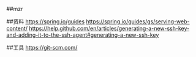 ##mzr

##资料
https://spring.io/guides
https://spring.io/guides/gs/serving-web-content/
https://help.github.com/en/articles/generating-a-new-ssh-key-and-adding-it-to-the-ssh-agent#generating-a-new-ssh-key

##工具
https://git-scm.com/